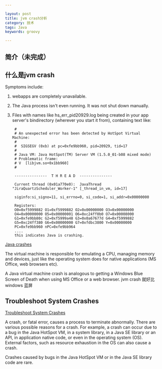 ```yaml
---

layout: post
title: jvm crash分析
category: 技术
tags: Java
keywords: groovy

---
```


## 简介（未完成）

## 什么是jvm crash


Symptoms include:

1. webapps are completely unavailable.
2. The Java process isn't even running. It was not shut down manually.
3. Files with names like hs_err_pid20929.log being created in your app server's bindirectory (wherever you start it from), containing text like:

        #
        # An unexpected error has been detected by HotSpot Virtual Machine:
        #
        #  SIGSEGV (0xb) at pc=0xfe9bb960, pid=20929, tid=17
        #
        # Java VM: Java HotSpot(TM) Server VM (1.5.0_01-b08 mixed mode)
        # Problematic frame:
        # V  [libjvm.so+0x1bb960]
        #

        ---------------  T H R E A D  ---------------

        Current thread (0x01a770e0):  JavaThread "JiraQuartzScheduler_Worker-1" [_thread_in_vm, id=17]

        siginfo:si_signo=11, si_errno=0, si_code=1, si_addr=0x00000000

        Registers:
        O0=0xf5999882 O1=0xf5999882 O2=0x00000000 O3=0x00000000
        O4=0x00000000 O5=0x00000001 O6=0xc24ff0b0 O7=0x00008000
        G1=0xfe9bb80c G2=0xf5999a48 G3=0x0a67677d G4=0xf5999882
        G5=0xc24ff380 G6=0x00000000 G7=0xfdbc3800 Y=0x00000000
        PC=0xfe9bb960 nPC=0xfe9bb964
        ....
        this indicates Java is crashing.


[Java crashes](https://confluence.atlassian.com/confkb/java-crashes-235669496.html)

The virtual machine is responsible for emulating a CPU, managing memory and devices, just like the operating system does for native applications (MS Office, web browsers etc).

A Java virtual machine crash is analogous to getting a Windows Blue Screen of Death when using MS Office or a web browser. jvm crash 就好比 windows 蓝屏

## Troubleshoot System Crashes

[Troubleshoot System Crashes](https://docs.oracle.com/javase/10/troubleshoot/troubleshoot-system-crashes.htm#JSTGD314)

A crash, or fatal error, causes a process to terminate abnormally. There are various possible reasons for a crash. For example, a crash can occur due to a bug in the Java HotSpot VM, in a system library, in a Java SE library or an API, in application native code, or even in the operating system (OS). External factors, such as resource exhaustion in the OS can also cause a crash.

Crashes caused by bugs in the Java HotSpot VM or in the Java SE library code are rare.
